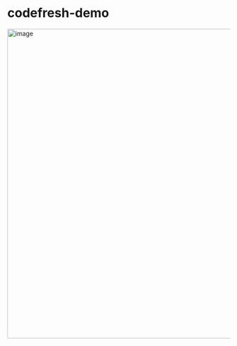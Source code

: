 # codefresh-demo


<img width="700" alt="image" src="https://user-images.githubusercontent.com/755710/202830301-16570eef-05bc-4b87-b34b-aa608e1cfdd4.png">
